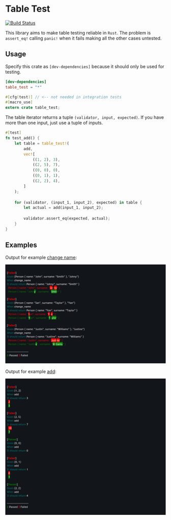 # Table Test
[![Build Status](https://travis-ci.org/nathanielsimard/table-test.svg?branch=master)](https://travis-ci.org/nathanielsimard/table-test)

This library aims to make table testing reliable in `Rust`. 
The problem is `assert_eq!` calling `panic!` when it fails making all the other cases untested.

## Usage

Specify this crate as `[dev-dependencies]` because it should only be used for testing.

```toml
[dev-dependencies]
table_test = "*"
```

```rust
#[cfg(test)] // <-- not needed in integration tests
#[macro_use]
extern crate table_test;
```

The table iterator returns a tuple `(validator, input, expected)`.
If you have more than one input, just use a tuple of inputs.

```rust
#[test]
fn test_add() {
    let table = table_test!(
        add,
        vec![
            ((1, 2), 3),
            ((2, 5), 7),
            ((0, 0), 0),
            ((0, 1), 1),
            ((2, 2), 4),
        ]
    );

    for (validator, (input_1, input_2), expected) in table {
        let actual = add(input_1, input_2);

        validator.assert_eq(expected, actual);
    }
}
```

## Examples

Output for example [change name](examples/change_name.rs):

![change name](examples/change_name.png)

Output for example [add](examples/add.rs):

![add](examples/add.png)